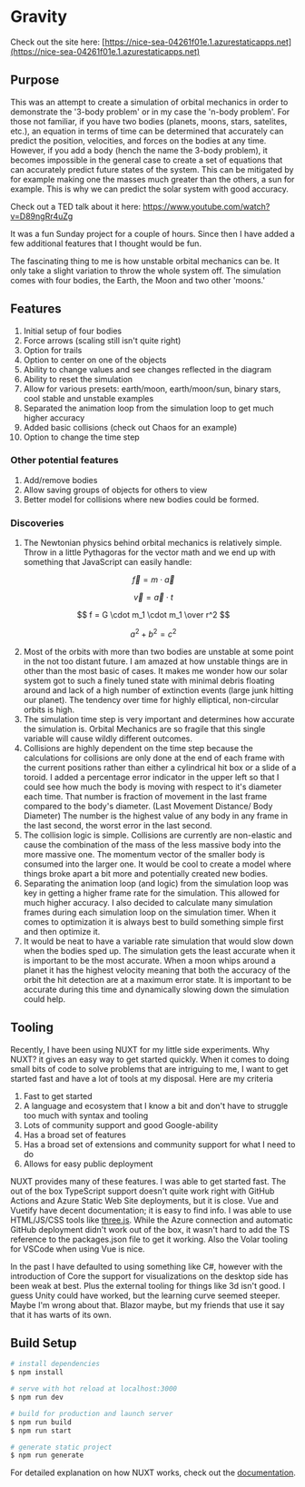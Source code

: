 # Gravity

Check out the site here: [https://nice-sea-04261f01e.1.azurestaticapps.net](https://nice-sea-04261f01e.1.azurestaticapps.net)

## Purpose

This was an attempt to create a simulation of orbital mechanics in order to demonstrate the '3-body problem' or in my case the 'n-body problem'. For those not familiar, if you have two bodies (planets, moons, stars, satelites, etc.), an equation in terms of time can be determined that accurately can predict the position, velocities, and forces on the bodies at any time. However, if you add a body (hench the name the 3-body problem), it becomes impossible in the general case to create a set of equations that can accurately predict future states of the system. This can be mitigated by for example making one the masses much greater than the others, a sun for example. This is why we can predict the solar system with good accuracy.

Check out a TED talk about it here: https://www.youtube.com/watch?v=D89ngRr4uZg

It was a fun Sunday project for a couple of hours. Since then I have added a few additional features that I thought would be fun.

The fascinating thing to me is how unstable orbital mechanics can be. It only take a slight variation to throw the whole system off. The simulation comes with four bodies, the Earth, the Moon and two other 'moons.'

## Features

1. Initial setup of four bodies
2. Force arrows (scaling still isn't quite right)
3. Option for trails
4. Option to center on one of the objects
5. Ability to change values and see changes reflected in the diagram
6. Ability to reset the simulation
7. Allow for various presets: earth/moon, earth/moon/sun, binary stars, cool stable and unstable examples
8. Separated the animation loop from the simulation loop to get much higher accuracy
9. Added basic collisions (check out Chaos for an example)
10. Option to change the time step

### Other potential features

1. Add/remove bodies
2. Allow saving groups of objects for others to view
3. Better model for collisions where new bodies could be formed.

### Discoveries

1. The Newtonian physics behind orbital mechanics is relatively simple. Throw in a little Pythagoras for the vector math and we end up with something that JavaScript can easily handle:

$$ \vec f=m \cdot \vec a $$

$$ \vec v= \vec a \cdot t $$

$$ f = G \cdot m_1 \cdot m_1 \over r^2 $$

$$ a^2+b^2=c^2 $$

2. Most of the orbits with more than two bodies are unstable at some point in the not too distant future. I am amazed at how unstable things are in other than the most basic of cases. It makes me wonder how our solar system got to such a finely tuned state with minimal debris floating around and lack of a high number of extinction events (large junk hitting our planet). The tendency over time for highly elliptical, non-circular orbits is high.
3. The simulation time step is very important and determines how accurate the simulation is. Orbital Mechanics are so fragile that this single variable will cause wildly different outcomes.
4. Collisions are highly dependent on the time step because the calculations for collisions are only done at the end of each frame with the current positions rather than either a cylindrical hit box or a slide of a toroid. I added a percentage error indicator in the upper left so that I could see how much the body is moving with respect to it's diameter each time. That number is fraction of movement in the last frame compared to the body's diameter. (Last Movement Distance/ Body Diameter) The number is the highest value of any body in any frame in the last second, the worst error in the last second.
5. The collision logic is simple. Collisions are currently are non-elastic and cause the combination of the mass of the less massive body into the more massive one. The momentum vector of the smaller body is consumed into the larger one. It would be cool to create a model where things broke apart a bit more and potentially created new bodies.
6. Separating the animation loop (and logic) from the simulation loop was key in getting a higher frame rate for the simulation. This allowed for much higher accuracy. I also decided to calculate many simulation frames during each simulation loop on the simulation timer. When it comes to optimization it is always best to build something simple first and then optimize it.
7. It would be neat to have a variable rate simulation that would slow down when the bodies sped up. The simulation gets the least accurate when it is important to be the most accurate. When a moon whips around a planet it has the highest velocity meaning that both the accuracy of the orbit the hit detection are at a maximum error state. It is important to be accurate during this time and dynamically slowing down the simulation could help.

## Tooling

Recently, I have been using NUXT for my little side experiments. Why NUXT? it gives an easy way to get started quickly. When it comes to doing small bits of code to solve problems that are intriguing to me, I want to get started fast and have a lot of tools at my disposal. Here are my criteria

1. Fast to get started
2. A language and ecosystem that I know a bit and don't have to struggle too much with syntax and tooling
3. Lots of community support and good Google-ability
4. Has a broad set of features
5. Has a broad set of extensions and community support for what I need to do
6. Allows for easy public deployment

NUXT provides many of these features. I was able to get started fast. The out of the box TypeScript support doesn't quite work right with GitHub Actions and Azure Static Web Site deployments, but it is close. Vue and Vuetify have decent documentation; it is easy to find info. I was able to use HTML/JS/CSS tools like [three.js](https://threejs.org/). While the Azure connection and automatic GitHub deployment didn't work out of the box, it wasn't hard to add the TS reference to the packages.json file to get it working. Also the Volar tooling for VSCode when using Vue is nice.

In the past I have defaulted to using something like C#, however with the introduction of Core the support for visualizations on the desktop side has been weak at best. Plus the external tooling for things like 3d isn't good. I guess Unity could have worked, but the learning curve seemed steeper. Maybe I'm wrong about that. Blazor maybe, but my friends that use it say that it has warts of its own.

## Build Setup

```bash
# install dependencies
$ npm install

# serve with hot reload at localhost:3000
$ npm run dev

# build for production and launch server
$ npm run build
$ npm run start

# generate static project
$ npm run generate
```

For detailed explanation on how NUXT works, check out the [documentation](https://nuxtjs.org).
